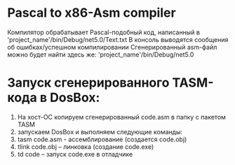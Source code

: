 # Pascal to x86-Asm compiler
Компилятор обрабатывает Pascal-подобный код, написанный в 'project_name'/bin/Debug/net5.0/Text.txt
В консоль выводятся сообщения об ошибках/успешном компилировании
Сгенерированный asm-файл можно будет найти здесь же: 'project_name'/bin/Debug/net5.0

# Запуск сгенерированного TASM-кода в DosBox:
  1. На хост-ОС копируем сгенерированный code.asm в папку с пакетом TASM
  2. запускаем DosBox и выполняем следующие команды:
  3. tasm code.asm - ассемблирование (создается code.obj)
  4. tlink code.obj – линковка (создание code.exe)
  5. td code – запуск code.exe в отладчике
